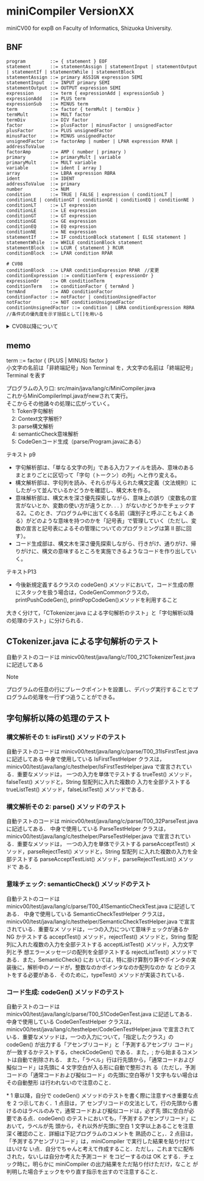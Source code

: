 # miniCompiler VersionXX
miniCV00 for expB on Faculty of Informatics, Shizuoka University.

## BNF
```
program         ::= { statement } EOF  
statement       ::= statementAssign | statementInput | statementOutput | statementIf | statementWhile | statementBlock  
statementAssign ::= primary ASSIGN expression SEMI  
statementInput  ::= INPUT primary SEMI  
statementOutput ::= OUTPUT expression SEMI  
expression      ::= term { expressionAdd | expressionSub }  
expressionAdd   ::= PLUS term  
expressionSub   ::= MINUS term  
term            ::= factor { termMult | termDiv }  
termMult        ::= MULT factor  
termDiv         ::= DIV factor  
factor          ::= plusFactor | minusFactor | unsignedFactor  
plusFactor      ::= PLUS unsignedFactor  
minusFactor     ::= MINUS unsignedFactor  
unsignedFactor  ::= factorAmp | number | LPAR expression RPAR | addressToValue  
factorAmp       ::= AMP ( number | primary )  
primary         ::= primaryMult | variable  
primaryMult     ::= MULT variable  
variable        ::= ident [ array ]  
array           ::= LBRA expression RBRA  
ident           ::= IDENT  
addressToValue  ::= primary  
number          ::= NUM  
condition       ::= TRUE | FALSE | expression ( conditionLT | conditionLE | conditionGT | conditionGE | conditionEQ | conditionNE )  
conditionLT     ::= LT expression  
conditionLE     ::= LE expression  
conditionGT     ::= GT expression  
conditionGE     ::= GE expression  
conditionEQ     ::= EQ expression  
conditionNE     ::= NE expression  
statementIf     ::= IF conditionBlock statement [ ELSE statement ]  
statementWhile  ::= WHILE conditionBlock statement  
statementBlock  ::= LCUR { statement } RCUR  
conditionBlock  ::= LPAR condition RPAR  

# CV08
conditionBlock  ::= LPAR conditionExpression RPAR　//変更
conditionExpression ::= conditionTerm { expressionOr }
expressionOr    ::= OR conditionTerm 
conditionTerm   ::= conditionFactor { termAnd }
termAnd         ::= AND conditionFactor
conditionFactor ::= notFactor | conditionUnsignedFactor
notFactor       ::= NOT conditionUnsignedFactor
conditionUnsignedFactor ::= condition | LBRA conditionExpression RBRA //条件式の優先度を示す括弧として[]を用いる
```

<details>
<summary>CV08以降について</summary>

### CV08のBNFの参考元  
```
expression      ::= term { expressionAdd | expressionSub }  
expressionAdd   ::= PLUS term  
term            ::= factor { termMult | termDiv }  
termMult        ::= MULT factor  
factor          ::= plusFactor | minusFactor | unsignedFactor  
plusFactor      ::= PLUS unsignedFactor  
unsignedFactor  ::= number | LPAR expression RPAR 
```

### CV09のエラー仕様書
[ERROR.md](./ERROR.md)

</details>



## memo
term ::= factor { (PLUS | MINUS) factor }  
小文字の名前は「非終端記号」Non Terminal を，大文字の名前は「終端記号」Terminal を表す

プログラムの入り口: src/main/java/lang/c/MiniCompiler.java  
これからMiniCompilerlmpl.javaがnewされて実行。  
そこからその他諸々の処理に広がっていく。  
　1: Token字句解析  
　2: Context文字解析?  
　3: parse構文解析  
　4: semanticCheck意味解析  
　5: CodeGenコード生成（parse/Program.javaにある）  

テキスト p9  
* 字句解析部は、「単なる文字の列」である入力ファイルを読み、意味のあるまとまりごとに区切って「字句（トークン）の列」へと作り変える。  
* 構文解析部は、字句列を読み、それらが与えられた構文定義（文法規則）にしたがって並んでいるかどうかを確認し、構文木を作る。  
* 意味解析部は、構文木を深さ優先探索しながら、意味上の誤り（変数名の宣言がないとか、変数の使い方が違うとか. . . ）がないかどうかをチェックする2。このとき、プログラム中に出てくる名前（識別子と呼ぶこともよくある）がどのような意味を持つのかを「記号表」で管理していく（ただし、変数の宣言と記号表によるその管理についてのプログラミングは第 II 部に回す）。  
* コード生成部は、構文木を深さ優先探索しながら、行きがけ、通りがけ、帰りがけに、構文の意味するところを実施できるようなコードを作り出していく。  



テキストP13  
* 今後新規定義するクラスの codeGen() メソッドにおいて，コード生成の際にスタックを扱う場合は，CodeGenCommonクラスの，printPushCodeGen(), printPopCodeGen()メソッドを利用すること  

大きく分けて，「CTokenizer.java による字句解析のテスト」と「字句解析以降の処理のテスト」に分けられる．

## CTokenizer.java による字句解析のテスト
自動テストのコードは minicv00/test/java/lang/c/T00_21CTokenizerTest.java に記述してある
 > [!NOTE]
 > プログラムの任意の行にブレークポイントを設置し、デバッグ実行することでプログラムの処理を一行ずつ追うことができる。

## 字句解析以降の処理のテスト
### 構文解析その 1: isFirst() メソッドのテスト
自動テストのコードは minicv00/test/java/lang/c/parse/T00_31IsFirstTest.java に記述してある
中身で使用している IsFirstTestHelper クラスは，
minicv00/test/java/lang/c/testhelper/IsFirstTestHelper.java で宣言されている．重要なメソッドは，
一つの入力を単体でテストする trueTest() メソッド，falseTest() メソッドと，String 型配列に入れた複数の
入力を全部テストする trueListTest() メソッド，falseListTest() メソッドである．
### 構文解析その 2: parse() メソッドのテスト
自動テストのコードは minicv00/test/java/lang/c/parse/T00_32ParseTest.java に記述してある．
中身で使用している ParseTestHelper クラスは，
minicv00/test/java/lang/c/testhelper/ParseTestHelper.java で宣言されている．重要なメソッドは，
一つの入力を単体でテストする parseAcceptTest() メソッド，parseRejectTest() メソッドと，String 型配列
に入れた複数の入力を全部テストする parseAcceptTestList() メソッド，parseRejectTestList() メソッドで
ある．
### 意味チェック: semanticCheck() メソッドのテスト
自動テストのコードは minicv00/test/java/lang/c/parse/T00_41SemanticCheckTest.java に記述してある．
中身で使用している SemanticCheckTestHelper クラスは，
minicv00/test/java/lang/c/testhelper/SemanticCheckTestHelper.java で宣言されている．重要なメ
ソッドは，一つの入力について意味チェックが通るか NG かテストする acceptTest() メソッド，rejectTest()
メソッドと，String 型配列に入れた複数の入力を全部テストする acceptListTest() メソッド，入力文字列と予
想エラーメッセージの配列を全部テストする rejectListTest() メソッドである．また，SemanticCheck() にお
いては，特に掛け算割り算やポインタの実装後に，解析中のノードが，整数なのかポインタなのか配列なのか な
どのテストをする必要がある．そのために，typeTest() メソッドが実装されている．
### コード生成: codeGen() メソッドのテスト
自動テストのコードは minicv00/test/java/lang/c/parse/T00_51CodeGenTest.java に記述してある．
中身で使用している CodeGenTestHelper クラスは，
minicv00/test/java/lang/c/testhelper/CodeGenTestHelper.java で宣言されている．重要なメソッドは，一つの入力について，「指定したクラス」の codeGen() が出力する「アセンブリコード」と「予測するアセンブリ
コード」が一致するかテストする，checkCodeGen() である．また，; から始まるコメントは自動で削除される．
また，「ラベル」行は行先頭から，「通常コードおよび擬似コード」は先頭に 4 文字空白が入る形に自動で整形され
る（ただし，予測コードの「通常コードおよび擬似コード」の先頭に空白等が 1 文字もない場合はその自動整形
は行われないので注意のこと． 

\* 1 章以降，自分で codeGen() メソッドのテストを書く際に注意すべき重要な点を 2 つ示しておく．1 点目は，ア
センブリコードの文法として，行の先頭から書けるのはラベルのみで，通常コードおよび擬似コードは，必ず先
頭に空白が必要である点．codeGen() のテストにおいても，「予測するアセンブリコード」において，ラベルが先
頭から，それ以外が先頭に空白 1 文字以上あることを注意深く確認のこと．詳細は下記プログラムのコメントを
熟読のこと，．2 点目は，「予測するアセンブリコード」は，miniCompiler で実行した結果を貼り付けてはいけな
い点．自分でちゃんと考えて作成すること．ただし，これまでに配布された，ないしは自分か考えた予測コード
をコピーするのは OK とする．チェック時に，明らかに miniCompiler の出力結果をただ貼り付けただけ，なこと
が判明した場合チェックをやり直す指示を出すので注意すること．




